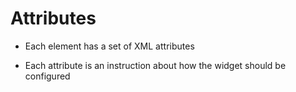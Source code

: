 # Attributes

*   Each element has a set of XML attributes

*   Each attribute is an instruction about how the widget should be configured

